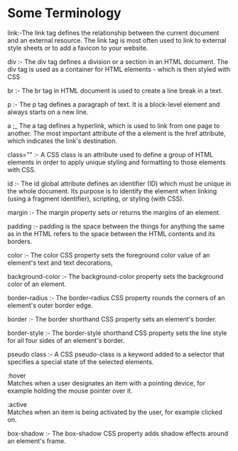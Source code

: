 # Some Terminology
link:-The link tag defines the relationship between the current document and an external resource. The link tag is most often used to link to external style sheets or to add a favicon to your website.

div :- The div tag defines a division or a section in an HTML document. The div tag is used as a container for HTML elements - which is then styled with CSS

br :- The br tag in HTML document is used to create a line break in a text.

p :- The p tag defines a paragraph of text. It is a block-level element and always starts on a new line.

a ;_ The a tag defines a hyperlink, which is used to link from one page to another. The most important attribute of the a element is the href attribute, which indicates the link's destination.

class="" :- A CSS class is an attribute used to define a group of HTML elements in order to apply unique styling and formatting to those elements with CSS.

id :- The id global attribute defines an identifier (ID) which must be unique in the whole document. Its purpose is to identify the element when linking (using a fragment identifier), scripting, or styling (with CSS).

margin :- The margin property sets or returns the margins of an element.

padding :- padding is the space between the things for anything the same as in the HTML refers to the space between the HTML contents and its borders.

color :- The color CSS property sets the foreground color value of an element's text and text decorations,

background-color :- The background-color property sets the background color of an element.

border-radius :- The border-radius CSS property rounds the corners of an element's outer border edge.

border :- The border shorthand CSS property sets an element's border.

border-style :- The border-style shorthand CSS property sets the line style for all four sides of an element's border.

pseudo class :- A CSS pseudo-class is a keyword added to a selector that specifies a special state of the selected elements.

:hover <br>
Matches when a user designates an item with a pointing device, for example holding the mouse pointer over it.

:active <br>
Matches when an item is being activated by the user, for example clicked on.

box-shadow :- 
The box-shadow CSS property adds shadow effects around an element's frame.
